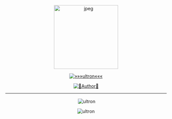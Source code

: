 
<div align="center">
  <p align="center">
<img src="https://i.imgur.com/ZA54fr0.jpeg" alt="jpeg" width="200" height="200"/>
</p>
 <p align="center">
<a href="#"><img title="»»»ultron«««" src="https://github.com/Ashikbot/edit/main/README.md"></a>
</p>
  <p align="center">
<a href="https://github.com/Ashikbot/PrinceRudh/edit/main/README.md"><img title="👾Author👾" src="https://github.com/Ashikbot/PrinceRudh/edit/main/README.md"></a>

</p>

---
<p align="center">

<p>&nbsp;<img align="center" src="https://github.com/Ashikbot/PrinceRudh/edit/main/README.md" alt="ultron"
 /></p>

<p><img align="center" src="https://github-readme-streak-stats.herokuapp.com/?user=PrinceRudh&theme=tokyonight" alt="ultron" /></p>
</p>

